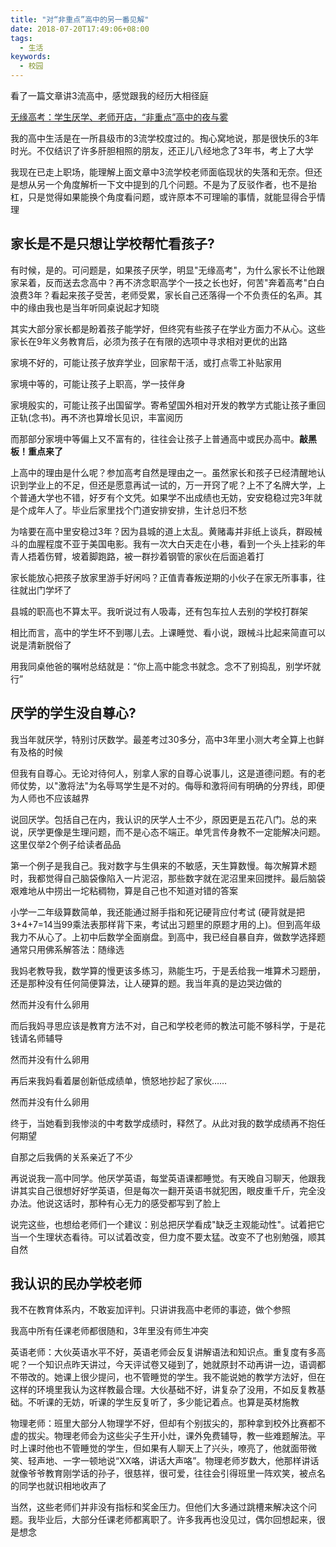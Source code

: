 ```yaml
---
title: "对“非重点”高中的另一番见解"
date: 2018-07-20T17:49:06+08:00
tags:
  - 生活
keywords:
  - 校园
---
```


看了一篇文章讲3流高中，感觉跟我的经历大相径庭

[无缘高考：学生厌学、老师开店，“非重点”高中的夜与雾](https://zhuanlan.zhihu.com/p/27296175)

我的高中生活是在一所县级市的3流学校度过的。掏心窝地说，那是很快乐的3年时光。不仅结识了许多肝胆相照的朋友，还正儿八经地念了3年书，考上了大学

我现在已走上职场，能理解上面文章中3流学校老师面临现状的失落和无奈。但还是想从另一个角度解析一下文中提到的几个问题。不是为了反驳作者，也不是抬杠，只是觉得如果能换个角度看问题，或许原本不可理喻的事情，就能显得合乎情理

## 家长是不是只想让学校帮忙看孩子?

有时候，是的。可问题是，如果孩子厌学，明显"无缘高考"，为什么家长不让他跟家呆着，反而送去念高中？再不济念职高学个一技之长也好，何苦"奔着高考"白白浪费3年？看起来孩子受苦，老师受累，家长自己还落得一个不负责任的名声。其中的缘由我也是当年听同桌说起才知晓

其实大部分家长都是盼着孩子能学好，但终究有些孩子在学业方面力不从心。这些家长在9年义务教育后，必须为孩子在有限的选项中寻求相对更优的出路

家境不好的，可能让孩子放弃学业，回家帮干活，或打点零工补贴家用

家境中等的，可能让孩子上职高，学一技伴身

家境殷实的，可能让孩子出国留学。寄希望国外相对开发的教学方式能让孩子重回正轨(念书)。再不济也算增长见识，丰富阅历

而那部分家境中等偏上又不富有的，往往会让孩子上普通高中或民办高中。**敲黑板！重点来了**

上高中的理由是什么呢？参加高考自然是理由之一。虽然家长和孩子已经清醒地认识到学业上的不足，但还是愿意再试一试的，万一开窍了呢？上不了名牌大学，上个普通大学也不错，好歹有个文凭。如果学不出成绩也无妨，安安稳稳过完3年就是个成年人了。毕业后家里找个门道安排安排，生计总归不愁

为啥要在高中里安稳过3年？因为县城的道上太乱。黄赌毒并非纸上谈兵，群殴械斗的血腥程度不亚于美国电影。我有一次大白天走在小巷，看到一个头上挂彩的年青人捂着伤臂，坡着脚跑路，被一群抄着钢管的家伙在后面追着打

家长能放心把孩子放家里游手好闲吗？正值青春叛逆期的小伙子在家无所事事，往往就出门学坏了

县城的职高也不算太平。我听说过有人吸毒，还有包车拉人去别的学校打群架

相比而言，高中的学生坏不到哪儿去。上课睡觉、看小说，跟械斗比起来简直可以说是清新脱俗了

用我同桌他爸的嘱咐总结就是：“你上高中能念书就念。念不了别捣乱，别学坏就行”

## 厌学的学生没自尊心?

我当年就厌学，特别讨厌数学。最差考过30多分，高中3年里小测大考全算上也鲜有及格的时候

但我有自尊心。无论对待何人，别拿人家的自尊心说事儿，这是道德问题。有的老师仗势，以"激将法"为名辱骂学生是不对的。侮辱和激将间有明确的分界线，即便为人师也不应该越界

说回厌学。包括自己在内，我认识的厌学人士不少，原因更是五花八门。总的来说，厌学更像是生理问题，而不是心态不端正。单凭言传身教不一定能解决问题。这里仅举2个例子给读者品品

第一个例子是我自己。我对数字与生俱来的不敏感，天生算数慢。每次解算术题时，我都觉得自己脑袋像陷入一片泥沼，那些数字就在泥沼里来回搅拌。最后脑袋艰难地从中捞出一坨粘稠物，算是自己也不知道对错的答案

小学一二年级算数简单，我还能通过掰手指和死记硬背应付考试 (硬背就是把3+4+7=14当99乘法表那样背下来，考试出习题里的原题才用的上)。但到高年级我力不从心了。上初中后数学全面崩盘。到高中，我已经自暴自弃，做数学选择题通常只用佛系解答法：随缘选

我妈老教导我，数学算的慢更该多练习，熟能生巧，于是丢给我一堆算术习题册，还是那种没有任何简便算法，让人硬算的题。我当年真的是边哭边做的

然而并没有什么卵用

而后我妈寻思应该是教育方法不对，自己和学校老师的教法可能不够科学，于是花钱请名师辅导

然而并没有什么卵用

再后来我妈看着屡创新低成绩单，愤怒地抄起了家伙……

然而并没有什么卵用

终于，当她看到我惨淡的中考数学成绩时，释然了。从此对我的数学成绩再不抱任何期望

自那之后我俩的关系亲近了不少

再说说我一高中同学。他厌学英语，每堂英语课都睡觉。有天晚自习聊天，他跟我讲其实自己很想好好学英语，但是每次一翻开英语书就犯困，眼皮重千斤，完全没办法。他说这话时，那种有心无力的感受都写到了脸上

说完这些，也想给老师们一个建议：别总把厌学看成"缺乏主观能动性"。试着把它当一个生理状态看待。可以试着改变，但力度不要太猛。改变不了也别勉强，顺其自然

## 我认识的民办学校老师

我不在教育体系内，不敢妄加评判。只讲讲我高中老师的事迹，做个参照

我高中所有任课老师都很随和，3年里没有师生冲突

英语老师：大伙英语水平不好，英语老师会反复讲解语法和知识点。重复度有多高呢？一个知识点昨天讲过，今天评试卷又碰到了，她就原封不动再讲一边，语调都不带改的。她课上很少提问，也不管睡觉的学生。我不能说她的教学方法好，但在这样的环境里我认为这样教最合理。大伙基础不好，讲复杂了没用，不如反复教基础。不听课的无妨，听课的学生反复听了，多少能记着点。也算是英材施教

物理老师：班里大部分人物理学不好，但却有个别拔尖的，那种拿到校外比赛都不虚的拔尖。物理老师会为这些尖子生开小灶，课外免费辅导，教一些难题解法。平时上课时他也不管睡觉的学生，但如果有人聊天上了兴头，嘹亮了，他就面带微笑、轻声地、一字一顿地说“XX咯，讲话大声咯”。物理老师岁数大，他那样讲话就像爷爷教育刚学话的孙子，很慈祥，很可爱，往往会引得班里一阵欢笑，被点名的同学也就识相地收声了

当然，这些老师们并非没有指标和奖金压力。但他们大多通过跳槽来解决这个问题。我毕业后，大部分任课老师都离职了。许多我再也没见过，偶尔回想起来，很是想念